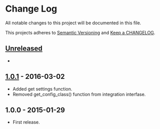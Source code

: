 # Change Log

All notable changes to this project will be documented in this file.

This projects adheres to [Semantic Versioning](http://semver.org/) and [Keep a CHANGELOG](http://keepachangelog.com/).

## [Unreleased][unreleased]
- 

## [1.0.1] - 2016-03-02
- Added get settings function.
- Removed get_config_class() function from integration interfase.

## 1.0.0 - 2015-01-29
- First release.

[unreleased]: https://github.com/wp-pay-gateways/common/compare/1.0.1...HEAD
[1.0.1]: https://github.com/wp-pay-gateways/common/compare/1.0.0...1.0.1
